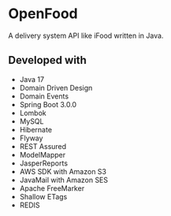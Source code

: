 # OpenFood

A delivery system API like iFood written in Java.

## Developed with

- Java 17
- Domain Driven Design
- Domain Events
- Spring Boot 3.0.0
- Lombok
- MySQL
- Hibernate
- Flyway
- REST Assured
- ModelMapper
- JasperReports
- AWS SDK with Amazon S3
- JavaMail with Amazon SES
- Apache FreeMarker
- Shallow ETags
- REDIS
